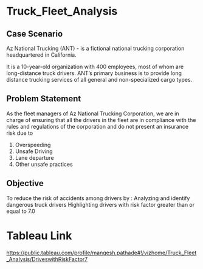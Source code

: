 # Truck_Fleet_Analysis
## Case Scenario
Az National Trucking (ANT) - is a fictional national trucking corporation headquartered in California. 

It is a 10-year-old organization with 400 employees, most of whom are long-distance truck drivers. ANT’s primary business is to provide long distance trucking services of all general and non-specialized cargo types.

## Problem Statement
As the fleet managers of Az National Trucking Corporation, we are in charge of ensuring that all the drivers in the fleet are in compliance with the rules and regulations of the corporation and do not present an insurance risk due to 
1) Overspeeding
2) Unsafe Driving
3) Lane departure
4) Other unsafe practices
## Objective
To reduce the risk of accidents among drivers by :
Analyzing and identify dangerous truck drivers
Highlighting drivers with risk factor greater than or equal to 7.0

# Tableau Link

https://public.tableau.com/profile/mangesh.pathade#!/vizhome/Truck_Fleet_Analysis/DriveswithRiskFactor7
